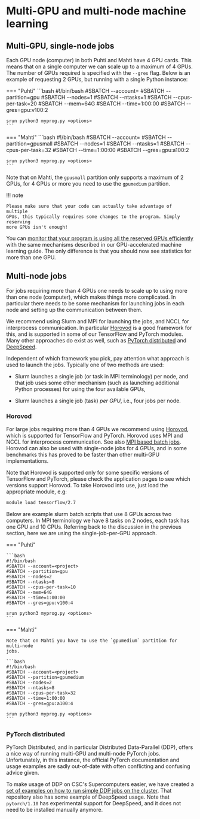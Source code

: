 # Multi-GPU and multi-node machine learning

## Multi-GPU, single-node jobs

Each GPU node (computer) in both Puhti and Mahti have 4 GPU cards. This means
that on a single computer we can scale up to a maximum of 4 GPUs. The number of
GPUs required is specified with the `--gres` flag. Below is an example of
requesting 2 GPUs, but running with a single Python instance:

=== "Puhti"
    ```bash
    #!/bin/bash
    #SBATCH --account=<project>
    #SBATCH --partition=gpu
    #SBATCH --nodes=1
    #SBATCH --ntasks=1
    #SBATCH --cpus-per-task=20
    #SBATCH --mem=64G
    #SBATCH --time=1:00:00
    #SBATCH --gres=gpu:v100:2
        
    srun python3 myprog.py <options>
    ```

=== "Mahti"
    ```bash
    #!/bin/bash
    #SBATCH --account=<project>
    #SBATCH --partition=gpusmall
    #SBATCH --nodes=1
    #SBATCH --ntasks=1
    #SBATCH --cpus-per-task=32
    #SBATCH --time=1:00:00
    #SBATCH --gres=gpu:a100:2
    
    srun python3 myprog.py <options>
    ```

Note that on Mahti, the `gpusmall` partition only supports a maximum of 2 GPUs,
for 4 GPUs or more you need to use the `gpumedium` partition. 

!!! note 
    
    Please make sure that your code can actually take advantage of multiple
    GPUs, this typically requires some changes to the program. Simply reserving
    more GPUs isn't enough!
    
You can [monitor that your program is using all the reserved GPUs
efficiently](gpu-ml.md#gpu-utilization) with the same mechanisms described in
our GPU-accelerated machine learning guide. The only difference is that you
should now see statistics for more than one GPU.


## Multi-node jobs

For jobs requiring more than 4 GPUs one needs to scale up to using more than one
node (computer), which makes things more complicated. In particular there needs
to be some mechanism for launching jobs in each node and setting up the
communication between them.

We recommend using Slurm and MPI for launching the jobs, and NCCL for
interprocess communication. In particular
[Horovod](https://github.com/horovod/horovod) is a good framework for this, and
is supported in some of our TensorFlow and PyTorch modules. Many other
approaches do exist as well, such as [PyTorch
distributed](https://pytorch.org/tutorials/beginner/dist_overview.html) and
[DeepSpeed](https://www.deepspeed.ai/).

Independent of which framework you pick, pay attention what approach is used to
launch the jobs. Typically one of two methods are used:

- Slurm launches a single job (or task in MPI terminology) per node, and that
  job uses some other mechanism (such as launching additional Python processes)
  for using the four available GPUs,

- Slurm launches a single job (task) *per GPU*, i.e., four jobs per node.


### Horovod

For large jobs requiring more than 4 GPUs we recommend using
[Horovod](https://github.com/horovod/horovod), which is supported for TensorFlow
and PyTorch. Horovod uses MPI and NCCL for interprocess communication. See also
[MPI based batch
jobs](../../computing/running/creating-job-scripts-puhti.md#mpi-based-batch-jobs).
Horovod can also be used with single-node jobs for 4 GPUs, and in some
benchmarks this has proved to be faster than other multi-GPU implementations.

Note that Horovod is supported only for some specific versions of TensorFlow and
PyTorch, please check the application pages to see which versions support
Horovod. To take Horovod into use, just load the appropriate module, e.g:

```bash
module load tensorflow/2.7
```

Below are example slurm batch scripts that use 8 GPUs across two computers. In
MPI terminology we have 8 tasks on 2 nodes, each task has one GPU and 10 CPUs.
Referring back to the discussion in the previous section, here we are using the
single-job-per-GPU approach.

=== "Puhti"

    ```bash
    #!/bin/bash
    #SBATCH --account=<project>
    #SBATCH --partition=gpu
    #SBATCH --nodes=2
    #SBATCH --ntasks=8
    #SBATCH --cpus-per-task=10
    #SBATCH --mem=64G
    #SBATCH --time=1:00:00
    #SBATCH --gres=gpu:v100:4
    
    srun python3 myprog.py <options>
    ```

=== "Mahti"
    
    Note that on Mahti you have to use the `gpumedium` partition for multi-node
    jobs.
    
    ```bash
    #!/bin/bash
    #SBATCH --account=<project>
    #SBATCH --partition=gpumedium
    #SBATCH --nodes=2
    #SBATCH --ntasks=8
    #SBATCH --cpus-per-task=32
    #SBATCH --time=1:00:00
    #SBATCH --gres=gpu:a100:4
    
    srun python3 myprog.py <options>
    ```
    
### PyTorch distributed

PyTorch Distributed, and in particular Distributed Data-Parallel (DDP), offers a
nice way of running multi-GPU and multi-node PyTorch jobs. Unfortunately, in
this instance, the official PyTorch documentation and usage examples are sadly
out-of-date with often conflicting and confusing advice given.

To make usage of DDP on CSC's Supercomputers easier, we have created a [set of
examples on how to run simple DDP jobs on the
cluster](https://github.com/CSCfi/pytorch-ddp-examples). That repository also
has some example of DeepSpeed usage. Note that `pytorch/1.10` has experimental
support for DeepSpeed, and it does not need to be installed manually anymore.
